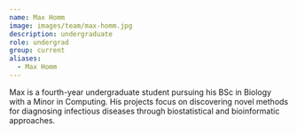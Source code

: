 ```yaml
---
name: Max Homm
image: images/team/max-homm.jpg
description: undergraduate
role: undergrad
group: current
aliases:
  - Max Homm
---
```


Max is a fourth-year undergraduate student pursuing his BSc in Biology with a Minor in Computing. His projects focus on discovering novel methods for diagnosing infectious diseases through biostatistical and bioinformatic approaches.
